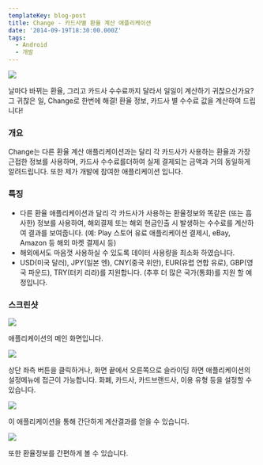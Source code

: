 ```yaml
---
templateKey: blog-post
title: Change - 카드사별 환율 계산 애플리케이션
date: '2014-09-19T18:30:00.000Z'
tags:
  - Android
  - 개발
---
```


![](/images/change_1.jpg)

날마다 바뀌는 환율, 그리고 카드사 수수료까지 달라서 일일이 계산하기 귀찮으신가요?
그 귀찮은 일, Change로 한번에 해결!
환율 정보, 카드사 별 수수료 값을 계산하여 드립니다!

### 개요
Change는 다른 환율 계산 애플리케이션과는 달리 각 카드사가 사용하는 환율과 가장 근접한 정보를 사용하며, 카드사 수수료를더하여 실제 결제되는 금액과 거의 동일하게 알려드립니다.
또한 제가 개발에 참여한 애플리케이션 입니다.

### 특징
* 다른 환율 애플리케이션과 달리 각 카드사가 사용하는 환율정보와 똑같은 (또는 흡사한) 정보를 사용하여, 해외결제 또는 해외 현금인출 시
발생하는 수수료를 계산하여 결과를 보여줍니다. (예: Play 스토어 유료 애플리케이션 결제시, eBay, Amazon 등 해외 마켓 결제시
등)
* 해외에서도 마음껏 사용하실 수 있도록 데이터 사용량을 최소화 하였습니다.
* USD(미국 달러), JPY(일본 엔), CNY(중국 위안), EUR(유렵 연합 유로), GBP(영국 파운드), TRY(터키 리라)를
지원합니다. (추후 더 많은 국가(통화)를 지원 할 예정입니다.

### 스크린샷
![](/images/change_2.jpg)

애플리케이션의 메인 화면입니다.

![](/images/change_3.jpg)

상단 좌측 버튼을 클릭하거나, 화면 끝에서 오른쪽으로 슬라이딩 하면 애플리케이션의 설정메뉴에 접근이 가능합니다.
화폐, 카드사, 카드브랜드사, 이용 유형 등을 설정할 수 있습니다.

![](/images/change_4.jpg)

이 애플리케이션을 통해 간단하게 계산결과를 얻을 수 있습니다.

![](/images/change_5.jpg)

또한 환율정보를 간편하게 볼 수 있습니다.